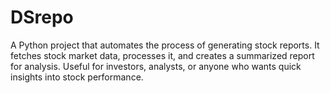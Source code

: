 # DSrepo
A Python project that automates the process of generating stock reports. It fetches stock market data, processes it, and creates a summarized report for analysis. Useful for investors, analysts, or anyone who wants quick insights into stock performance.
